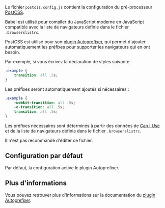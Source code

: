 Le fichier `postcss.config.js` contient la configuration du pré-processeur [PostCSS](https://github.com/postcss/postcss).

Babel est utilisé pour compiler du JavaScript moderne en JavaScript compatible avec la liste de navigateurs définie dans le fichier `.browserslistrc`.

PostCSS est utilisé pour son [plugin Autoprefixer](https://github.com/postcss/autoprefixer), qui permet d'ajouter automatiquement les préfixes pour supporter les navigateurs qui en ont besoin.

Par exemple, si vous écrivez la déclaration de styles suivante:

```css
.example {
	transition: all .5s;
}
```

Les préfixes seront automatiquement ajoutés si nécessaires :

```css
.example {
	-webkit-transition: all .5s;
	-o-transition: all .5s;
	transition: all .5s;
}
```

Les préfixes nécessaires sont déterminés à partir des données de [Can I Use](https://caniuse.com/) et de la liste de navigateurs définie dans le fichier `.browserslistrc`.

<doc-alert type="warning">
Il n'est pas recommandé d'éditer ce fichier.
</doc-alert>

## Configuration par défaut

Par défaut, la configuration active le plugin Autoprefixer.

## Plus d'informations

Vous pouvez retrouver plus d'informations sur la documentation du [plugin Autoprefixer](https://github.com/postcss/autoprefixer).

